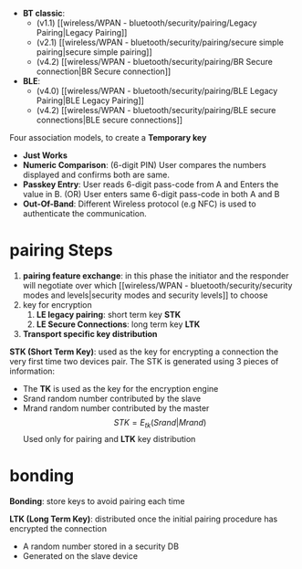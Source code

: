 


- **BT classic**:
	- (v1.1) [[wireless/WPAN - bluetooth/security/pairing/Legacy Pairing|Legacy Pairing]]
	- (v2.1) [[wireless/WPAN - bluetooth/security/pairing/secure simple pairing|secure simple pairing]]
	- (v4.2) [[wireless/WPAN - bluetooth/security/pairing/BR Secure connection|BR Secure connection]]
- **BLE**:
	- (v4.0) [[wireless/WPAN - bluetooth/security/pairing/BLE Legacy Pairing|BLE Legacy Pairing]]
	- (v4.2) [[wireless/WPAN - bluetooth/security/pairing/BLE secure connections|BLE secure connections]]



Four association models, to create a **Temporary key**
- **Just Works**
- **Numeric Comparison**: (6-digit PIN) User compares the numbers displayed and confirms both are same. 
- **Passkey Entry**: User reads 6-digit pass-code from A and Enters the value in B. (OR) User enters same 6-digit pass-code in both A and B
- **Out-Of-Band**: Different Wireless protocol (e.g NFC) is used to authenticate the communication.





# pairing Steps

1. **pairing feature exchange**: in this phase the initiator and the responder will negotiate over which [[wireless/WPAN - bluetooth/security/security modes and levels|security modes and security levels]] to choose
2. key for encryption
	1. **LE legacy pairing**: short term key **STK** 
	2. **LE Secure Connections**: long term key **LTK**
3. **Transport specific key distribution**



**STK (Short Term Key)**: used as the key for encrypting a connection the very first time two devices pair. The STK is generated using 3 pieces
of information:
- The **TK** is used as the key for the encryption engine
- Srand random number contributed by the slave
- Mrand random number contributed by the master
$$STK = E_{tk}(Srand | Mrand)$$
 Used only for pairing and **LTK** key distribution

# bonding

**Bonding**: store keys to avoid pairing each time

**LTK (Long Term Key)**: distributed once the initial pairing procedure has encrypted the connection 
- A random number stored in a security DB
- Generated on the slave device